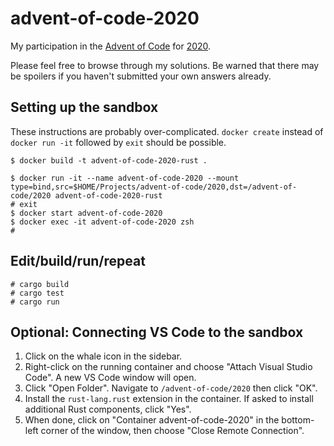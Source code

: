 # advent-of-code-2020

My participation in the [Advent of Code](https://adventofcode.com/) for [2020](https://adventofcode.com/2020/).

Please feel free to browse through my solutions. Be warned that there may be spoilers if you haven't submitted your own answers already.

## Setting up the sandbox

These instructions are probably over-complicated. `docker create` instead of `docker run -it` followed by `exit` should be possible.

```shell
$ docker build -t advent-of-code-2020-rust .

$ docker run -it --name advent-of-code-2020 --mount type=bind,src=$HOME/Projects/advent-of-code/2020,dst=/advent-of-code/2020 advent-of-code-2020-rust
# exit
$ docker start advent-of-code-2020
$ docker exec -it advent-of-code-2020 zsh
#
```

## Edit/build/run/repeat

```shell
# cargo build
# cargo test
# cargo run
```

## Optional: Connecting VS Code to the sandbox

1. Click on the whale icon in the sidebar.
2. Right-click on the running container and choose "Attach Visual Studio Code". A new VS Code window will open.
3. Click "Open Folder". Navigate to `/advent-of-code/2020` then click "OK".
4. Install the `rust-lang.rust` extension in the container. If asked to install additional Rust components, click "Yes".
5. When done, click on "Container advent-of-code-2020" in the bottom-left corner of the window, then choose "Close Remote Connection".
